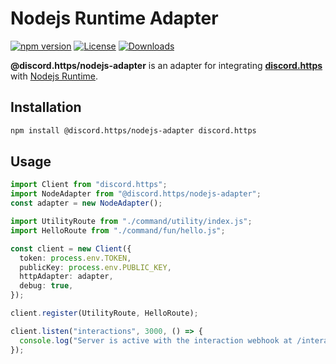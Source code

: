 # Nodejs Runtime Adapter

[![npm version](https://img.shields.io/npm/v/@discord.https/nodejs-adapter.svg)](https://www.npmjs.com/package/@discord.https/nodejs-adapter)
[![License](https://img.shields.io/npm/l/@discord.https/nodejs-adapter.svg)](LICENSE)
[![Downloads](https://img.shields.io/npm/dm/@discord.https/nodejs-adapter.svg)](https://www.npmjs.com/package/@discord.https/nodejs-adapter)

**@discord.https/nodejs-adapter** is an adapter for integrating [**discord.https**](https://www.npmjs.com/package/discord.https) with [Nodejs Runtime](https://nodejs.org).

## Installation

```bash
npm install @discord.https/nodejs-adapter discord.https
```

## Usage

```typescript
import Client from "discord.https";
import NodeAdapter from "@discord.https/nodejs-adapter";
const adapter = new NodeAdapter();

import UtilityRoute from "./command/utility/index.js";
import HelloRoute from "./command/fun/hello.js";

const client = new Client({
  token: process.env.TOKEN,
  publicKey: process.env.PUBLIC_KEY,
  httpAdapter: adapter,
  debug: true,
});

client.register(UtilityRoute, HelloRoute);

client.listen("interactions", 3000, () => {
  console.log("Server is active with the interaction webhook at /interactions");
});
```
